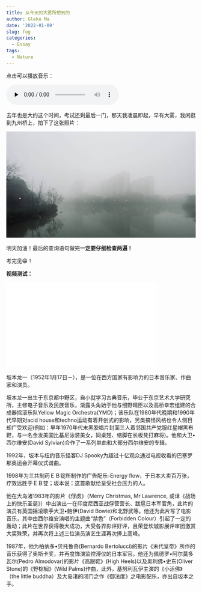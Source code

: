 ```yaml
---
title: 从今天的大雾所想到的
author: Gleko Ma
date: '2022-01-09'
slug: fog
categories:
  - Essay
tags:
  - Nature
---
```


点击可以播放音乐：

<audio id="audio" 
       controls="" 
       preload="none">
      <source id="mp3" src="https://music.163.com/song/media/outer/url?id=472045266.mp3">
</audio>

去年也是大约这个时间，考试还剩最后一门，那天我凌晨即起，早有大雾，我闲逛到九州桥上，拍下了这张照片：

![fog](images/fog.png)

明天加油！最后的查询语句做完**一定要仔细检查两遍！**

考完见😁！



**视频测试：**

<div class="embed-right">
<iframe 
  src="//player.bilibili.com/player.html?aid=203291798&bvid=BV13h411f79D&cid=270735676&page=1&high_quality=1&danmaku=0" 
    allow="autoplay; fullscreen"    
    allowfullscreen
    width="400" height="225" 
    scrolling="no" 
    frameborder="0" 
    allowtransparency="true" 
    style="background-color=transparent" 
    sandbox="allow-top-navigation 
             allow-same-origin 
             allow-forms 
             allow-scripts"
></iframe>
</div>

坂本龙一（1952年1月17日－），是一位在西方国家有影响力的日本音乐家、作曲家和演员。

坂本龙一出生于东京都中野区，自小就学习古典音乐，毕业于东京艺术大学研究所，主修电子音乐及民族音乐，渐露头角始于他与细野晴臣以及高桥幸宏组建的合成器摇滚乐队Yellow Magic Orchestra(YMO)；该乐队在1980年代晚期和1990年代早期对acid house和techno运动有着开创式的影响，另类搞怪风格也令人侧目却广受欢迎(例如：早年1970年代末黑胶唱片封面三人着邻国共产党服红星帽黑布鞋，与一名金发美国比基尼泳装美女，同桌翘、缩脚在长板凳打麻将)。他和大卫•西尔维安(David Sylvian)合作了一系列单曲和大部分西尔维安的专辑。

1992年，坂本与纽约音乐怪客DJ Spooky为超过十亿观众通过电视收看的巴塞罗那奥运会开幕仪式谱曲。

1998年为三共制药ＥＢ锭所制作的广告配乐-Energy flow，于日本大卖百万张，疗效远胜于ＥＢ锭；坂本说：这首歌献给呈受社会压力的人。

他在大岛渚1983年的影片《俘虏》（Merry Christmas, Mr Lawrence, 或译《战场上的快乐圣诞》）中出演出一在印度尼西亚战俘营营长、跋扈日本军官角，此片的演员有英国摇滚歌手大卫•鲍伊(David Bowie)和北野武等。他还为此片写了电影音乐，其中由西尔维安演唱的主题曲“禁色”（Forbidden Colour）引起了一定的轰动；此片在世界获得极大成功，大受各界影评好评，且荣登坎城影展评审团激赏大奖殊荣，并再次将上述三位演员演艺生涯再次捧上高峰。

1987年，他为柏纳多•贝托鲁奇(Bernardo Bertolucci)的影片《末代皇帝》所作的音乐获得了奥斯卡奖，并再度饰演监控溥仪的日本军官。他还为佩德罗•阿尔莫多瓦尔(Pedro Almodovar)的影片《高跟鞋》(High Heels)以及奥利佛•史东(Oliver Stone)的《野棕榈》(Wild Palms)作曲，此外，基努利瓦伊主演的《小活佛》（the little buddha）及大岛渚的闭门之作《御法度》之电影配乐，亦出自坂本之手。